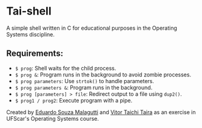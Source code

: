 # Tai-shell

A simple shell written in C for educational purposes in the Operating Systems discipline.

## Requirements:
- `$ prog`: Shell waits for the child process.
- `$ prog &`: Program runs in the background to avoid zombie processes.
- `$ prog parameters`: Use `strtok()` to handle parameters.
- `$ prog parameters &`: Program runs in the background.
- `$ prog [parameters] > file`: Redirect output to a file using `dup2()`.
- `$ prog1 / prog2`: Execute program with a pipe.

Created by [Eduardo Souza Malagutti](https://github.com/eduMalagutti) and [Vitor Taichi Taira](https://github.com/TaiFile) as an exercise in UFScar's Operating Systems course.
